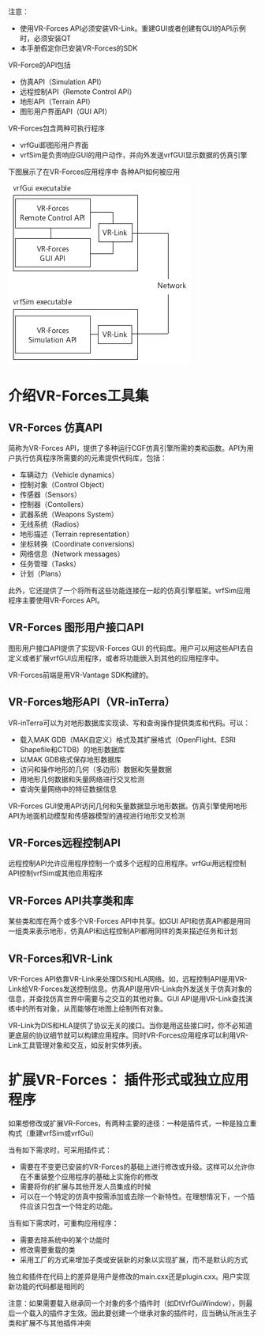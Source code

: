 
注意：
- 使用VR-Forces API必须安装VR-Link。重建GUI或者创建有GUI的API示例时，必须安装QT
- 本手册假定你已安装VR-Forces的SDK

VR-Force的API包括
- 仿真API（Simulation API）
- 远程控制API（Remote Control API）
- 地形API（Terrain API）
- 图形用户界面API（GUI API）

VR-Forces包含两种可执行程序
- vrfGui即图形用户界面
- vrfSim是负责响应GUI的用户动作，并向外发送vrfGUI显示数据的仿真引擎

下图展示了在VR-Forces应用程序中 各种API如何被应用

![VR-Forces API 实现](../VR-Forces开发/imgs/vrforcesapiimplementation.png)

# 介绍VR-Forces工具集
## VR-Forces 仿真API
简称为VR-Forces API，提供了多种运行CGF仿真引擎所需的类和函数。API为用户执行仿真程序所需要的的元素提供代码库，包括：
- 车辆动力（Vehicle dynamics）
- 控制对象（Control Object）
- 传感器（Sensors）
- 控制器（Contollers）
- 武器系统（Weapons System）
- 无线系统（Radios）
- 地形描述（Terrain representation）
- 坐标转换（Coordinate conversions）
- 网络信息（Network messages）
- 任务管理（Tasks）
- 计划（Plans）

此外，它还提供了一个将所有这些功能连接在一起的仿真引擎框架。vrfSim应用程序主要使用VR-Forces API。

## VR-Forces 图形用户接口API

图形用户接口API提供了实现VR-Forces GUI 的代码库。用户可以用这些API去自定义或者扩展vrfGUI应用程序，或者将功能嵌入到其他的应用程序中。

VR-Forces前端是用VR-Vantage SDK构建的。

## VR-Forces地形API（VR-inTerra）
VR-inTerra可以为对地形数据库实现读、写和查询操作提供类库和代码。可以：
- 载入MAK GDB（MAK自定义）格式及其扩展格式（OpenFlight、ESRI Shapefile和CTDB）的地形数据库
- 以MAK GDB格式保存地形数据库
- 访问和操作地形的几何（多边形）数据和矢量数据
- 用地形几何数据和矢量网络进行交叉检测
- 查询矢量网络中的特征数据信息

VR-Forces GUI使用API访问几何和矢量数据显示地形数据。仿真引擎使用地形API为地面机动模型和传感器模型的通视进行地形交叉检测

## VR-Forces远程控制API
远程控制API允许应用程序控制一个或多个远程的应用程序。vrfGui用远程控制API控制vrfSim或其他应用程序

## VR-Forces API共享类和库
某些类和库在两个或多个VR-Forces API中共享。如GUI API和仿真API都是用同一组类来表示地形，仿真API和远程控制API都用同样的类来描述任务和计划

## VR-Forces和VR-Link
VR-Forces API依靠VR-Link来处理DIS和HLA网络。如，远程控制API是用VR-Link给VR-Forces发送控制信息。仿真API是用VR-Link向外发送关于仿真对象的信息，并查找仿真世界中需要与之交互的其他对象。GUI API是用VR-Link查找演练中的所有对象，从而能够在地图上绘制所有对象。

VR-Link为DIS和HLA提供了协议无关的接口。当你是用这些接口时，你不必知道更底层的协议细节就可以构建应用程序。同时VR-Forces应用程序可以利用VR-Link工具管理对象和交互，如反射实体列表。

# 扩展VR-Forces： 插件形式或独立应用程序
如果想修改或扩展VR-Forces，有两种主要的途径：一种是插件式，一种是独立重构式（重建vrfSim或vrfGui）

当有如下需求时，可采用插件式：
- 需要在不变更已安装的VR-Forces的基础上进行修改或升级。这样可以允许你在不重装整个应用程序的基础上实施你的修改
- 需要将你的扩展与其他开发人员集成的时候
- 可以在一个特定的仿真中按需添加或去除一个新特性。在理想情况下，一个插件应该只包含一个特定的功能。

当有如下需求时，可重构应用程序：
- 需要去除系统中的某个功能时
- 修改需要重载的类
- 采用工厂的方式来增加子类或安装新的对象以实现扩展，而不是默认的方式

独立和插件在代码上的差异是用户是修改的main.cxx还是plugin.cxx。用户实现新功能的代码都是相同的

注意：如果需要载入继承同一个对象的多个插件时（如DtVrfGuiWindow），则最后一个载入的插件才生效。因此要创建一个继承对象的插件时，应当确认所派生子类和扩展不与其他插件冲突